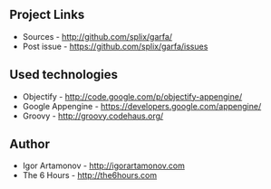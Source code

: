 Project Links
-------------

  * Sources - http://github.com/splix/garfa/
  * Post issue - https://github.com/splix/garfa/issues

Used technologies
-----------------

  * Objectify - http://code.google.com/p/objectify-appengine/
  * Google Appengine - https://developers.google.com/appengine/
  * Groovy - http://groovy.codehaus.org/

Author
------

  * Igor Artamonov - http://igorartamonov.com
  * The 6 Hours - http://the6hours.com

